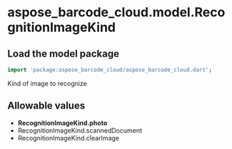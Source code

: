 # aspose_barcode_cloud.model.RecognitionImageKind

## Load the model package

```dart
import 'package:aspose_barcode_cloud/aspose_barcode_cloud.dart';
```
Kind of image to recognize
## Allowable values

* **RecognitionImageKind.photo**
* RecognitionImageKind.scannedDocument
* RecognitionImageKind.clearImage

